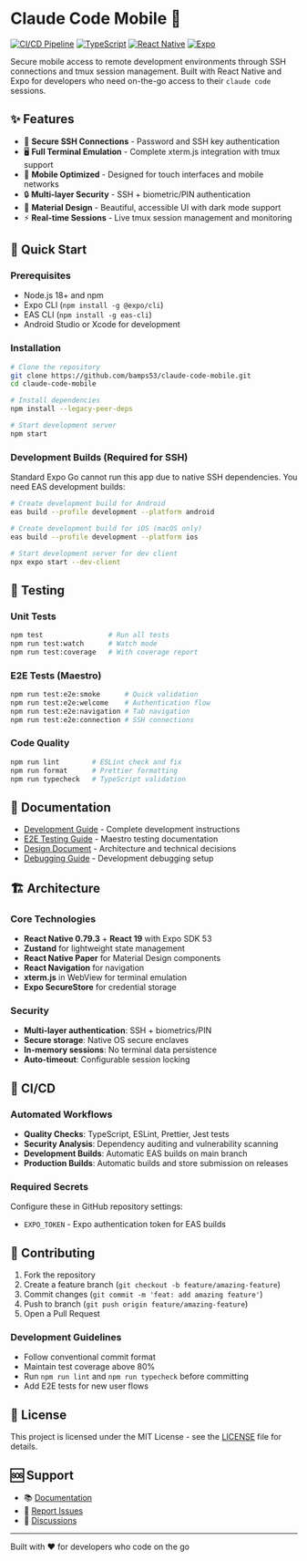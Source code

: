 # Claude Code Mobile 📱

[![CI/CD Pipeline](https://github.com/bamps53/claude-code-mobile/actions/workflows/ci.yml/badge.svg)](https://github.com/bamps53/claude-code-mobile/actions/workflows/ci.yml)
[![TypeScript](https://img.shields.io/badge/TypeScript-007ACC?style=flat&logo=typescript&logoColor=white)](https://www.typescriptlang.org/)
[![React Native](https://img.shields.io/badge/React_Native-20232A?style=flat&logo=react&logoColor=61DAFB)](https://reactnative.dev/)
[![Expo](https://img.shields.io/badge/Expo-000020?style=flat&logo=expo&logoColor=white)](https://expo.dev/)

Secure mobile access to remote development environments through SSH connections and tmux session management. Built with React Native and Expo for developers who need on-the-go access to their `claude code` sessions.

## ✨ Features

- 🔐 **Secure SSH Connections** - Password and SSH key authentication
- 🖥️ **Full Terminal Emulation** - Complete xterm.js integration with tmux support
- 📱 **Mobile Optimized** - Designed for touch interfaces and mobile networks
- 🔒 **Multi-layer Security** - SSH + biometric/PIN authentication
- 🎨 **Material Design** - Beautiful, accessible UI with dark mode support
- ⚡ **Real-time Sessions** - Live tmux session management and monitoring

## 🚀 Quick Start

### Prerequisites
- Node.js 18+ and npm
- Expo CLI (`npm install -g @expo/cli`)
- EAS CLI (`npm install -g eas-cli`)
- Android Studio or Xcode for development

### Installation
```bash
# Clone the repository
git clone https://github.com/bamps53/claude-code-mobile.git
cd claude-code-mobile

# Install dependencies
npm install --legacy-peer-deps

# Start development server
npm start
```

### Development Builds (Required for SSH)
Standard Expo Go cannot run this app due to native SSH dependencies. You need EAS development builds:

```bash
# Create development build for Android
eas build --profile development --platform android

# Create development build for iOS (macOS only)
eas build --profile development --platform ios

# Start development server for dev client
npx expo start --dev-client
```

## 🧪 Testing

### Unit Tests
```bash
npm test                # Run all tests
npm run test:watch      # Watch mode
npm run test:coverage   # With coverage report
```

### E2E Tests (Maestro)
```bash
npm run test:e2e:smoke      # Quick validation
npm run test:e2e:welcome    # Authentication flow
npm run test:e2e:navigation # Tab navigation
npm run test:e2e:connection # SSH connections
```

### Code Quality
```bash
npm run lint        # ESLint check and fix
npm run format      # Prettier formatting
npm run typecheck   # TypeScript validation
```

## 📖 Documentation

- [Development Guide](./CLAUDE.md) - Complete development instructions
- [E2E Testing Guide](./docs/E2E_TESTING.md) - Maestro testing documentation
- [Design Document](./docs/DESIGN_DOC.md) - Architecture and technical decisions
- [Debugging Guide](./docs/DEBUGGING.md) - Development debugging setup

## 🏗️ Architecture

### Core Technologies
- **React Native 0.79.3** + **React 19** with Expo SDK 53
- **Zustand** for lightweight state management
- **React Native Paper** for Material Design components
- **React Navigation** for navigation
- **xterm.js** in WebView for terminal emulation
- **Expo SecureStore** for credential storage

### Security
- **Multi-layer authentication**: SSH + biometrics/PIN
- **Secure storage**: Native OS secure enclaves
- **In-memory sessions**: No terminal data persistence
- **Auto-timeout**: Configurable session locking

## 🔧 CI/CD

### Automated Workflows
- **Quality Checks**: TypeScript, ESLint, Prettier, Jest tests
- **Security Analysis**: Dependency auditing and vulnerability scanning
- **Development Builds**: Automatic EAS builds on main branch
- **Production Builds**: Automatic builds and store submission on releases

### Required Secrets
Configure these in GitHub repository settings:
- `EXPO_TOKEN` - Expo authentication token for EAS builds

## 🤝 Contributing

1. Fork the repository
2. Create a feature branch (`git checkout -b feature/amazing-feature`)
3. Commit changes (`git commit -m 'feat: add amazing feature'`)
4. Push to branch (`git push origin feature/amazing-feature`)
5. Open a Pull Request

### Development Guidelines
- Follow conventional commit format
- Maintain test coverage above 80%
- Run `npm run lint` and `npm run typecheck` before committing
- Add E2E tests for new user flows

## 📄 License

This project is licensed under the MIT License - see the [LICENSE](LICENSE) file for details.

## 🆘 Support

- 📚 [Documentation](./CLAUDE.md)
- 🐛 [Report Issues](https://github.com/bamps53/claude-code-mobile/issues)
- 💬 [Discussions](https://github.com/bamps53/claude-code-mobile/discussions)

---

Built with ❤️ for developers who code on the go